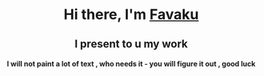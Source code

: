 <h1 align="center">Hi there, I'm <a href="https://github.com/FaVaKu" target="_blank">Favaku</a> 
<h2 align="center"> I present to u my work 
<h4 align="center">I will not paint a lot of text , who needs it - you will figure it out , good luck
